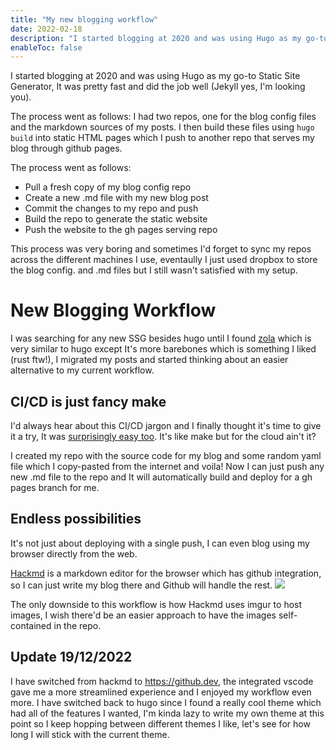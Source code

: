 ```yaml
---
title: "My new blogging workflow"
date: 2022-02-18
description: "I started blogging at 2020 and was using Hugo as my go-to Static Site Generator, It was pretty fast and did the job well (Jekyll yes, I'm looking you)."
enableToc: false
---
```


I started blogging at 2020 and was using Hugo as my go-to Static Site Generator, It was pretty fast and did the job well (Jekyll yes, I'm looking you).

The process went as follows:
I had two repos, one for the blog config files and the markdown sources of my posts. I then build these files using `hugo build` into static HTML pages which I push to another repo that serves my blog through github pages.

The process went as follows:
- Pull a fresh copy of my blog config repo
- Create a new .md file with my new blog post
- Commit the changes to my repo and push
- Build the repo to generate the static website
- Push the website to the gh pages serving repo

This process was very boring and sometimes I'd forget to sync my repos across the different machines I use, eventaully I just used dropbox to store the blog config. and .md files but I still wasn't satisfied with my setup.

# New Blogging Workflow

I was searching for any new SSG besides hugo until I found [zola](https://www.getzola.org/) which is very similar to hugo except It's more barebones which is something I liked (rust ftw!), I migrated my posts and started thinking about an easier alternative to my current workflow.

## CI/CD is just fancy make
I'd always hear about this CI/CD jargon and I finally thought it's time to give it a try, It was [surprisingly easy too](https://github.com/shalzz/zola-deploy-action).
It's like make but for the cloud ain't it?

I created my repo with the source code for my blog and some random yaml file which I copy-pasted from the internet and voila!
Now I can just push any new .md file to the repo and It will automatically build and deploy for a gh pages branch for me.

## Endless possibilities
It's not just about deploying with a single push, I can even blog using my browser directly from the web.

[Hackmd](https://hackmd.io/) is a markdown editor for the browser which has github integration, so I can just write my blog there and Github will handle the rest.
![](https://i.imgur.com/0bmACY8.png)

The only downside to this workflow is how Hackmd uses imgur to host images, I wish there'd be an easier approach to have the images self-contained in the repo.

## Update 19/12/2022
I have switched from hackmd to https://github.dev, the integrated vscode gave me a more streamlined experience and I enjoyed my workflow even more.
I have switched back to hugo since I found a really cool theme which had all of the features I wanted, I'm kinda lazy to write my own theme at this point so I keep hopping between different themes I like, let's see for how long I will stick with the current theme.
